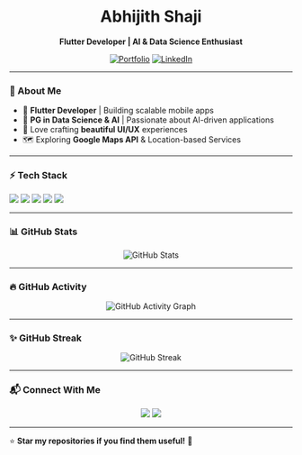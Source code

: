 
<h1 align="center">Abhijith Shaji</h1>

<p align="center">
  <b>Flutter Developer | AI & Data Science Enthusiast</b>
</p>

<p align="center">
  <a href="https://abhijith-theta.vercel.app/"><img src="https://img.shields.io/badge/Portfolio-Abhijith--theta.vercel.app-1f425f?style=flat-square" alt="Portfolio" /></a>
  <a href="https://www.linkedin.com/in/stabhijith/"><img src="https://img.shields.io/badge/LinkedIn-Abhijith%20Shaji-blue?style=flat-square&logo=linkedin" alt="LinkedIn" /></a>
</p>

---

### 🔹 About Me  
- 🚀 **Flutter Developer** | Building scalable mobile apps  
- 🤖 **PG in Data Science & AI** | Passionate about AI-driven applications  
- 🎨 Love crafting **beautiful UI/UX** experiences  
- 🗺️ Exploring **Google Maps API** & Location-based Services  

---

### ⚡ Tech Stack  
<p align="left">
  <img src="https://img.shields.io/badge/Flutter-02569B?style=flat-square&logo=flutter&logoColor=white" />
  <img src="https://img.shields.io/badge/Dart-0175C2?style=flat-square&logo=dart&logoColor=white" />
  <img src="https://img.shields.io/badge/Firebase-FFCA28?style=flat-square&logo=firebase&logoColor=black" />
  <img src="https://img.shields.io/badge/Python-3776AB?style=flat-square&logo=python&logoColor=white" />
  <img src="https://img.shields.io/badge/AI%2FML-TensorFlow-orange?style=flat-square&logo=tensorflow&logoColor=white" />
</p>

---

### 📊 GitHub Stats  
<p align="center">
  <img src="https://github-readme-stats.vercel.app/api?username=abhijeeeth&show_icons=true&theme=radical" alt="GitHub Stats" />
</p>

---

### 🔥 GitHub Activity  
<p align="center">
  <img src="https://github-readme-activity-graph.vercel.app/graph?username=abhijeeeth&theme=tokyo-night" alt="GitHub Activity Graph" />
</p>

---

### ✨ GitHub Streak  
<p align="center">
  <img src="https://streak-stats.demolab.com?user=abhijeeeth&theme=dark" alt="GitHub Streak" />
</p>

---

### 📬 Connect With Me  
<p align="center">
  <a href="https://abhijith-theta.vercel.app/"><img src="https://img.shields.io/badge/Portfolio-abhijith--theta.vercel.app-1f425f?style=for-the-badge" /></a>
  <a href="https://www.linkedin.com/in/stabhijith/"><img src="https://img.shields.io/badge/LinkedIn-Abhijith%20Shaji-blue?style=for-the-badge&logo=linkedin" /></a>
</p>

---

⭐️ **Star my repositories if you find them useful!** 🚀
